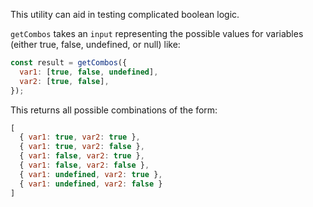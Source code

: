 This utility can aid in testing complicated boolean logic.

`getCombos` takes an `input` representing the possible values for variables (either true, false, undefined, or null) like:

```js
const result = getCombos({
  var1: [true, false, undefined],
  var2: [true, false],
});
```

This returns all possible combinations of the form:

```js
[
  { var1: true, var2: true },
  { var1: true, var2: false },
  { var1: false, var2: true },
  { var1: false, var2: false },
  { var1: undefined, var2: true },
  { var1: undefined, var2: false }
]
```